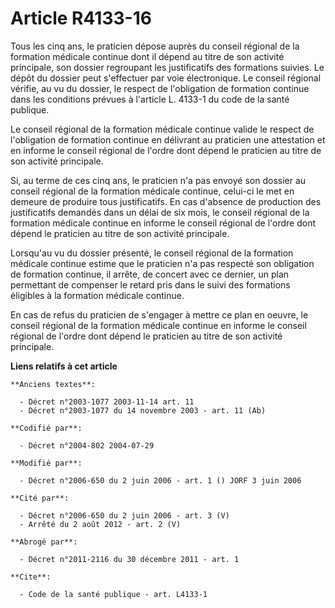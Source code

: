 # Article R4133-16

Tous les cinq ans, le praticien dépose auprès du conseil régional de la formation médicale continue dont il dépend au titre
de son activité principale, son dossier regroupant les justificatifs des formations suivies. Le dépôt du dossier peut
s'effectuer par voie électronique. Le conseil régional vérifie, au vu du dossier, le respect de l'obligation de formation
continue dans les conditions prévues à l'article L. 4133-1 du code de la santé publique.

Le conseil régional de la formation médicale continue valide le respect de l'obligation de formation continue en délivrant au
praticien une attestation et en informe le conseil régional de l'ordre dont dépend le praticien au titre de son activité
principale.

Si, au terme de ces cinq ans, le praticien n'a pas envoyé son dossier au conseil régional de la formation médicale continue,
celui-ci le met en demeure de produire tous justificatifs. En cas d'absence de production des justificatifs demandés dans un
délai de six mois, le conseil régional de la formation médicale continue en informe le conseil régional de l'ordre dont
dépend le praticien au titre de son activité principale.

Lorsqu'au vu du dossier présenté, le conseil régional de la formation médicale continue estime que le praticien n'a pas
respecté son obligation de formation continue, il arrête, de concert avec ce dernier, un plan permettant de compenser le
retard pris dans le suivi des formations éligibles à la formation médicale continue.

En cas de refus du praticien de s'engager à mettre ce plan en oeuvre, le conseil régional de la formation médicale continue
en informe le conseil régional de l'ordre dont dépend le praticien au titre de son activité principale.

**Liens relatifs à cet article**

	**Anciens textes**:

	  - Décret n°2003-1077 2003-11-14 art. 11
	  - Décret n°2003-1077 du 14 novembre 2003 - art. 11 (Ab)

	**Codifié par**:

	  - Décret n°2004-802 2004-07-29

	**Modifié par**:

	  - Décret n°2006-650 du 2 juin 2006 - art. 1 () JORF 3 juin 2006

	**Cité par**:

	  - Décret n°2006-650 du 2 juin 2006 - art. 3 (V)
	  - Arrêté du 2 août 2012 - art. 2 (V)

	**Abrogé par**:

	  - Décret n°2011-2116 du 30 décembre 2011 - art. 1

	**Cite**:

	  - Code de la santé publique - art. L4133-1
